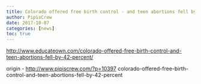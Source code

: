 ```yaml
---
title: Colorado offered free birth control - and teen abortions fell by 42 percent
author: PipisCrew
date: 2017-10-07
categories: [news]
toc: true
---
```


http://www.educateown.com/colorado-offered-free-birth-control-and-teen-abortions-fell-by-42-percent/

origin - http://www.pipiscrew.com/?p=10397 colorado-offered-free-birth-control-and-teen-abortions-fell-by-42-percent